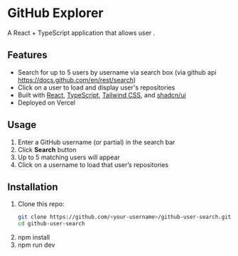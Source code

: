# GitHub Explorer

A React + TypeScript application that allows user .

## Features

- Search for up to 5 users by username via search box (via github api https://docs.github.com/en/rest/search)
- Click on a user to load and display user's repositories
- Built with [React](https://reactjs.org/), [TypeScript](https://www.typescriptlang.org/), [Tailwind CSS](https://tailwindcss.com/), and [shadcn/ui](https://ui.shadcn.com/docs)
- Deployed on Vercel

## Usage

1. Enter a GitHub username (or partial) in the search bar
2. Click **Search** button
3. Up to 5 matching users will appear
4. Click on a username to load that user’s repositories

## Installation

1. Clone this repo:
   ```bash
   git clone https://github.com/<your-username>/github-user-search.git
   cd github-user-search
   ```
2. npm install
3. npm run dev
